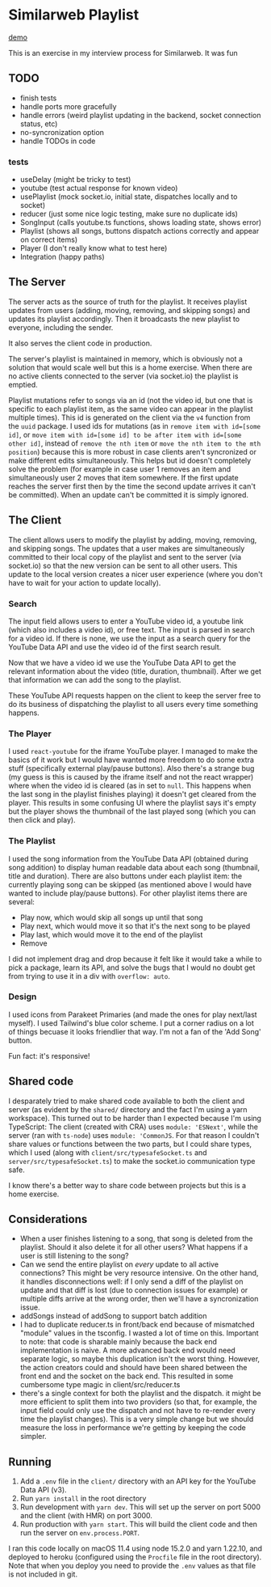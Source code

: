 # Similarweb Playlist

[demo](https://similarweb-dj.herokuapp.com)

This is an exercise in my interview process for Similarweb. It was fun

## TODO

- finish tests
- handle ports more gracefully
- handle errors (weird playlist updating in the backend, socket connection
  status, etc)
- no-syncronization option
- handle TODOs in code

### tests

- useDelay (might be tricky to test)
- youtube (test actual response for known video)
- usePlaylist (mock socket.io, initial state, dispatches locally and to socket)
- reducer (just some nice logic testing, make sure no duplicate ids)
- SongInput (calls youtube.ts functions, shows loading state, shows error)
- Playlist (shows all songs, buttons dispatch actions correctly and appear on
  correct items)
- Player (I don't really know what to test here)
- Integration (happy paths)

## The Server

The server acts as the source of truth for the playlist. It receives playlist
updates from users (adding, moving, removing, and skipping songs) and updates
its playlist accordingly. Then it broadcasts the new playlist to everyone,
including the sender.

It also serves the client code in production.

The server's playlist is maintained in memory, which is obviously not a solution
that would scale well but this is a home exercise. When there are no active
clients connected to the server (via socket.io) the playlist is emptied.

Playlist mutations refer to songs via an id (not the video id, but one that is
specific to each playlist item, as the same video can appear in the playlist
multiple times). This id is generated on the client via the `v4` function from
the `uuid` package. I used ids for mutations (as in
`remove item with id=[some id]`, or
`move item with id=[some id] to be after item with id=[some other id]`, instead
of `remove the nth item` or `move the nth item to the mth position`) because
this is more robust in case clients aren't syncronized or make different edits
simultaneously. This helps but id doesn't completely solve the problem (for
example in case user 1 removes an item and simultaneously user 2 moves that item
somewhere. If the first update reaches the server first then by the time the
second update arrives it can't be committed). When an update can't be committed
it is simply ignored.

## The Client

The client allows users to modify the playlist by adding, moving, removing, and
skipping songs. The updates that a user makes are simultaneously committed to
their local copy of the playlist and sent to the server (via socket.io) so that
the new version can be sent to all other users. This update to the local version
creates a nicer user experience (where you don't have to wait for your action to
update locally).

### Search

The input field allows users to enter a YouTube video id, a youtube link (which
also includes a video id), or free text. The input is parsed in search for a
video id. If there is none, we use the input as a search query for the YouTube
Data API and use the video id of the first search result.

Now that we have a video id we use the YouTube Data API to get the relevant
information about the video (title, duration, thumbnail). After we get that
information we can add the song to the playlist.

These YouTube API requests happen on the client to keep the server free to do
its business of dispatching the playlist to all users every time something
happens.

### The Player

I used `react-youtube` for the iframe YouTube player. I managed to make the
basics of it work but I would have wanted more freedom to do some extra stuff
(specifically external play/pause buttons). Also there's a strange bug (my guess
is this is caused by the iframe itself and not the react wrapper) where when the
video id is cleared (as in set to `null`. This happens when the last song in the
playlist finishes playing) it doesn't get cleared from the player. This results
in some confusing UI where the playlist says it's empty but the player shows the
thumbnail of the last played song (which you can then click and play).

### The Playlist

I used the song information from the YouTube Data API (obtained during song
addition) to display human readable data about each song (thumbnail, title and
duration). There are also buttons under each playlist item: the currently
playing song can be skipped (as mentioned above I would have wanted to include
play/pause buttons). For other playlist items there are several:

- Play now, which would skip all songs up until that song
- Play next, which would move it so that it's the next song to be played
- Play last, which would move it to the end of the playlist
- Remove

I did not implement drag and drop because it felt like it would take a while to
pick a package, learn its API, and solve the bugs that I would no doubt get from
trying to use it in a div with `overflow: auto`.

### Design

I used icons from Parakeet Primaries (and made the ones for play next/last
myself). I used Tailwind's blue color scheme. I put a corner radius on a lot of
things becuase it looks friendlier that way. I'm not a fan of the 'Add Song'
button.

Fun fact: it's responsive!

## Shared code

I desparately tried to make shared code available to both the client and server
(as evident by the `shared/` directory and the fact I'm using a yarn workspace).
This turned out to be harder than I expected because I'm using TypeScript: The
client (created with CRA) uses `module: 'ESNext'`, while the server (ran with
`ts-node`) uses `module: 'CommonJS`. For that reason I couldn't share values or
functions between the two parts, but I could share types, which I used (along
with `client/src/typesafeSocket.ts` and `server/src/typesafeSocket.ts`) to make
the socket.io communication type safe.

I know there's a better way to share code between projects but this is a home
exercise.

## Considerations

- When a user finishes listening to a song, that song is deleted from the
  playlist. Should it also delete it for all other users? What happens if a user
  is still listening to the song?
- Can we send the entire playlist on _every_ update to all active connections?
  This might be very resource intensive. On the other hand, it handles
  disconnections well: if I only send a diff of the playlist on update and that
  diff is lost (due to connection issues for example) or multiple diffs arrive
  at the wrong order, then we'll have a syncronization issue.
- addSongs instead of addSong to support batch addition
- I had to duplicate reducer.ts in front/back end because of mismatched "module"
  values in the tsconfig. I wasted a lot of time on this. Important to note:
  that code is sharable mainly because the back end implementation is naive. A
  more advanced back end would need separate logic, so maybe this duplication
  isn't the worst thing. However, the action creators could and should have been
  shared between the front end and the socket on the back end. This resulted in
  some cumbersome type magic in client/src/reducer.ts
- there's a single context for both the playlist and the dispatch. it might be
  more efficient to split them into two providers (so that, for example, the
  input field could only use the dispatch and not have to re-render every time
  the playlist changes). This is a very simple change but we should measure the
  loss in performance we're getting by keeping the code simpler.

## Running

1. Add a `.env` file in the `client/` directory with an API key for the YouTube
   Data API (v3).
2. Run `yarn install` in the root directory
3. Run development with `yarn dev`. This will set up the server on port 5000 and
   the client (with HMR) on port 3000.
4. Run production with `yarn start`. This will build the client code and then
   run the server on `env.process.PORT`.

I ran this code locally on macOS 11.4 using node 15.2.0 and yarn 1.22.10, and
deployed to heroku (configured using the `Procfile` file in the root directory).
Note that when you deploy you need to provide the `.env` values as that file is
not included in git.
